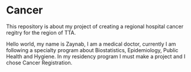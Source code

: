 # Cancer

This repository is about my project of creating a regional hospital cancer regitry for the region of TTA. 

Hello world, my name is Zaynab, I am a medical doctor, currently I am following a specialty program about Biostatistics, Epidemiology, Public Health and Hygiene. In my residency program I must make a project and I chose Cancer Registration.
